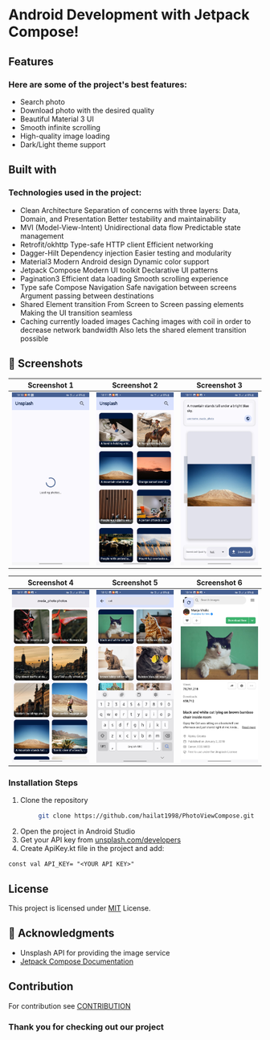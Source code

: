 # Android Development with Jetpack Compose!

## Features

### Here are some of the project's best features:

* Search photo
* Download photo with the desired quality
* Beautiful Material 3 UI
* Smooth infinite scrolling
* High-quality image loading
* Dark/Light theme support

## Built with

### Technologies used in the project:


*   Clean Architecture
        Separation of concerns with three layers: Data, Domain, and Presentation
        Better testability and maintainability
*   MVI (Model-View-Intent)
        Unidirectional data flow
        Predictable state management
*   Retrofit/okhttp
        Type-safe HTTP client
        Efficient networking
*    Dagger-Hilt
        Dependency injection
        Easier testing and modularity
*    Material3
        Modern Android design
        Dynamic color support
*    Jetpack Compose
        Modern UI toolkit
        Declarative UI patterns
*    Pagination3
        Efficient data loading
        Smooth scrolling experience
*   Type safe Compose Navigation
        Safe navigation between screens
        Argument passing between destinations
*   Shared Element transition 
        From Screen to Screen passing elements 
        Making the UI transition seamless
*   Caching currently loaded images 
        Caching images with coil in order to decrease network bandwidth 
        Also lets the shared element transition possible


## 📱 Screenshots

| Screenshot 1                                 | Screenshot 2                                 | Screenshot 3                                 |
|----------------------------------------------|----------------------------------------------|----------------------------------------------|
| <img src="ScreenShots/Screenshot_1.jpg" width="248"/> | <img src="ScreenShots/Screenshot_2.jpg" width="248"/> | <img src="ScreenShots/Screenshot_3.jpg" width="248"/> |

| Screenshot 4                                 | Screenshot 5                                 | Screenshot 6                                 |
|----------------------------------------------|----------------------------------------------|----------------------------------------------|
| <img src="ScreenShots/Screenshot_4.jpg" width="248"/> | <img src="ScreenShots/Screenshot_5.jpg" width="248"/> | <img src="ScreenShots/Screenshot_6.jpg" width="248"/> |




### Installation Steps
1. Clone the repository
   ```bash
        git clone https://github.com/hailat1998/PhotoViewCompose.git
    ```
2. Open the project in Android Studio
3. Get your API key from [unsplash.com/developers](https://unsplash.com/developers)
4. Create ApiKey.kt file in the project and add:
 
```
const val API_KEY= "<YOUR API KEY>"
```

## License

This project is licensed under [MIT](LICENSE.md)  License.

## 🙏 Acknowledgments

* Unsplash API for providing the image service
* [Jetpack Compose Documentation](https://developer.android.com/compose) 



## Contribution
For contribution see [CONTRIBUTION](CONTRIBUTION.md)



### Thank you for checking out our project

